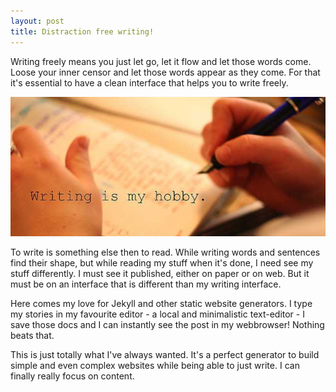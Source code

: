 ```yaml
---
layout: post
title: Distraction free writing!
---
```


Writing freely means you just let go, let it flow and let those words come. Loose your inner censor and let those words appear as they come. For that it's essential to have a clean interface that helps you to write freely.

![Just write](/images/just-write.jpg)

To write is something else then to read. While writing words and sentences find their shape, but while reading my stuff when it's done, I need see my stuff differently. I must see it published, either on paper or on web. But it must be on an interface that is different than my writing interface.

Here comes my love for Jekyll and other static website generators. I type my stories in my favourite editor - a local and minimalistic text-editor - I save those docs and I can instantly see the post in my webbrowser! Nothing beats that.

This is just totally what I've always wanted. It's a perfect generator to build simple and even complex websites while being able to just write. I can finally really focus on content.
